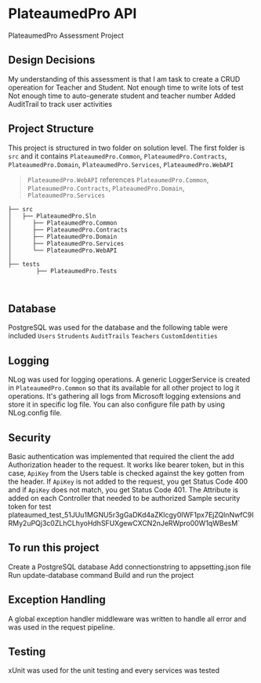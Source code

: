 # PlateaumedPro API
PlateaumedPro Assessment Project

## Design Decisions
My understanding of this assessment is that I am task to create a CRUD opereation for Teacher and Student.
Not enough time to write lots of test
Not enough time to auto-generate student and teacher number
Added AuditTrail to track user activities

## Project Structure
This project is structured in two folder on solution level. The first folder is `src` and it contains `PlateaumedPro.Common`, `PlateaumedPro.Contracts`, `PlateaumedPro.Domain`, `PlateaumedPro.Services`, `PlateaumedPro.WebAPI`
> `PlateaumedPro.WebAPI` references `PlateaumedPro.Common`, `PlateaumedPro.Contracts`, `PlateaumedPro.Domain`, `PlateaumedPro.Services`

```.
├── src
│   ├── PlateaumedPro.Sln
│      ├── PlateaumedPro.Common
│      ├── PlateaumedPro.Contracts
│      ├── PlateaumedPro.Domain
│      ├── PlateaumedPro.Services
│      └── PlateaumedPro.WebAPI
│    
├── tests
        ├── PlateaumedPro.Tests
    
  

 ```
## Database
PostgreSQL was used for the database and the following table were included 
`Users`
`Strudents`
`AuditTrails`
`Teachers`
`CustomIdentities`
 
## Logging
 
NLog was used for logging operations. A generic LoggerService is created in `PlateaumedPro.Common` so that its available for all other project to log it operations. It's gathering all logs from Microsoft logging extensions and store it in specific log file. You can also configure file path by using NLog.config file.

## Security

Basic authentication was implemented that required the client the add Authorization header to the request. It works like bearer token, but in this case, `ApiKey` from the Users table is checked against the key gotten from the header. If `ApiKey` is not added to the request, you get Status Code 400 and if `ApiKey` does not match, you get Status Code 401. The Attribute is added on each Controller that needed to be authorized
Sample security token for test plateaumed_test_51JUu1MGNU5r3gGaDKd4aZKlcgy0IWF1px7EjZQlnNwfC9IRMy2uPQj3c0ZLhCLhyoHdhSFUXgewCXCN2nJeRWpro00W1qWBesM`

## To run this project
Create a PostgreSQL database 
Add connectionstring to appsetting.json file
Run update-database command
Build and run the project
## Exception Handling
A global exception handler middleware was written to handle all error and was used in the request pipeline.

## Testing
xUnit was used for the unit testing and every services was tested

